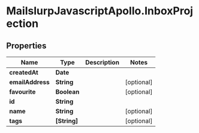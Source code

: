 # MailslurpJavascriptApollo.InboxProjection

## Properties

Name | Type | Description | Notes
------------ | ------------- | ------------- | -------------
**createdAt** | **Date** |  | 
**emailAddress** | **String** |  | [optional] 
**favourite** | **Boolean** |  | [optional] 
**id** | **String** |  | 
**name** | **String** |  | [optional] 
**tags** | **[String]** |  | [optional] 


